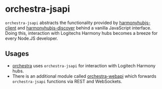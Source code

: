# orchestra-jsapi

`orchestra-jsapi` abstracts the functionality provided by [harmonyhubjs-client](https://github.com/swissmanu/harmonyhubjs-client) and [harmonyhubjs-discover](https://github.com/swissmanu/harmonyhubjs-discover) behind a vanilla JavaScript interface. Doing this, interaction with Logitechs Harmony hubs becomes a breeze for every Node.JS developer.


## Usages
* [orchestra](https://github.com/swissmanu/orchestra) uses `orchestra-jsapi` for interaction with Logitech Harmony hubs.
* There is an additional module called [orchestra-webapi](https://github.com/swissmanu/orchestra-webapi) which forwards `orchestra-jsapi` functions via REST and WebSockets.
